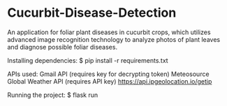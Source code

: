 # Cucurbit-Disease-Detection
An application for foliar plant diseases in cucurbit crops, which utilizes advanced image recognition technology to analyze photos of plant leaves and diagnose possible foliar diseases.

Installing dependencies:
$ pip install -r requirements.txt

APIs used:
Gmail API (requires key for decrypting token) 
Meteosource Global Weather API (requires API key)
https://api.ipgeolocation.io/getip


Running the project:
$ flask run
